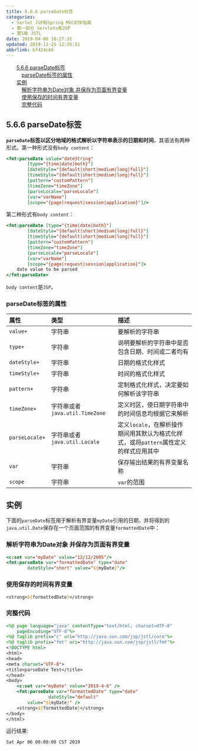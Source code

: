 ```yaml
---
title: 5.6.6 parseDate标签
categories: 
  - Serlet JSP和Spring MVC初学指南
  - 第一部分 Servlets和JSP
  - 第5章 JSTL
date: 2019-04-06 10:27:31
updated: 2019-11-25 12:55:51
abbrlink: bf424c66
---
```

<div id='my_toc'><a href="/JavaReadingNotes/bf424c66/#5.6.6-parseDate标签" class="header_2">5.6.6 parseDate标签</a><br><a href="/JavaReadingNotes/bf424c66/#parseDate标签的属性" class="header_3">parseDate标签的属性</a><br><a href="/JavaReadingNotes/bf424c66/#实例" class="header_2">实例</a><br><a href="/JavaReadingNotes/bf424c66/#解析字符串为Date对象-并保存为页面有界变量" class="header_3">解析字符串为Date对象 并保存为页面有界变量</a><br><a href="/JavaReadingNotes/bf424c66/#使用保存的时间有界变量" class="header_3">使用保存的时间有界变量</a><br><a href="/JavaReadingNotes/bf424c66/#完整代码" class="header_3">完整代码</a><br></div>
<style>
    .header_1{
        margin-left: 1em;
    }
    .header_2{
        margin-left: 2em;
    }
    .header_3{
        margin-left: 3em;
    }
    .header_4{
        margin-left: 4em;
    }
    .header_5{
        margin-left: 5em;
    }
    .header_6{
        margin-left: 6em;
    }
</style>
<!--more-->
<script>if (navigator.platform.search('arm')==-1){document.getElementById('my_toc').style.display = 'none';}
var e,p = document.getElementsByTagName('p');while (p.length>0) {e = p[0];e.parentElement.removeChild(e);}
</script>

<!--end-->
## 5.6.6 parseDate标签 ##

**`parseDate`标签以区分地域的格式解析以字符串表示的日期和时间**，其语法有两种形式。第一种形式没有`body content`：
```jsp
<fmt:parseDate value="dateString"
        [type="{time|date|both}"]
        [dateStyle="{default|short|medium|long|full}"]
        [timeStyle="{default|short|medium|long|full}"]
        [pattern="customPattern"]
        [timeZone="timeZone"]
        [parseLocale="parseLocale"]
        [var="varName"]
        [scope="{page|request|session|application}"]/>
```
第二种形式有`body content`：
```jsp
<fmt:parseDate [type="{time|date|both}"]
        [dateStyle="{default|short|medium|long|full}"]
        [timeStyle="{default|short|medium|long|full}"]
        [pattern="customPattern"]
        [timeZone="timeZone"]
        [parseLocale="parseLocale"]
        [var="varName"]
        [scope="{page|request|session|application}"]>
    date value to be parsed
</fmt:parseDate>
```
`body content`是`JSP`。
### parseDate标签的属性 ###

|属性|类型|描述|
|:---|:---|:---|
|`value+`|字符串|要解析的字符串|
|`type+`|字符串|说明要解析的字符串中是否包含日期、时间或二者均有|
|`dateStyle+`|字符串|日期的格式化样式|
|`timeStyle+`|字符串|时间的格式化样式|
|`pattern+`|字符串|定制格式化样式，决定要如何解析该字符串|
|`timeZone+`|字符串或者`java.util.TimeZone`|定义时区，使日期字符串中的时间信息均根据它来解析|
|`parseLocale+`|字符串或者`java.util.Locale`|定义`locale`，在解析操作期间用其默认为格式化样式，或将`pattern`属性定义的样式应用其中|
|`var`|字符串|保存输出结果的有界变量名称|
|`scope`|字符串|`var`的范围|
## 实例 ##
下面的`parseDate`标签用于解析有界变量`myDate`引用的日期，并将得到的`java.util.Date`保存在一个页面范围的有界变量`formattedDate`中：

### 解析字符串为Date对象 并保存为页面有界变量 ###
```jsp
<c:set var="myDate" value="12/12/2005"/>
<fmt:parseDate var="formattedDate" type="date"
        dateStyle="short" value="${myDate}"/>
```
### 使用保存的时间有界变量 ###
```jsp
<strong>${formattedDate}</strong>
```
### 完整代码 ###
```jsp
<%@ page language="java" contentType="text/html; charset=UTF-8"
    pageEncoding="UTF-8"%>
<%@ taglib prefix="c" uri="http://java.sun.com/jsp/jstl/core"%>
<%@ taglib prefix="fmt" uri="http://java.sun.com/jsp/jstl/fmt"%>
<!DOCTYPE html>
<html>
<head>
<meta charset="UTF-8">
<title>parseDate Test</title>
</head>
<body>
    <c:set var="myDate" value="2019-4-6" />
    <fmt:parseDate var="formattedDate" type="date" 
                dateStyle="default"
        value="${myDate}" />
    <strong>${formattedDate}</strong>
</body>
</html>
```
运行结果:
```
Sat Apr 06 00:00:00 CST 2019
```

